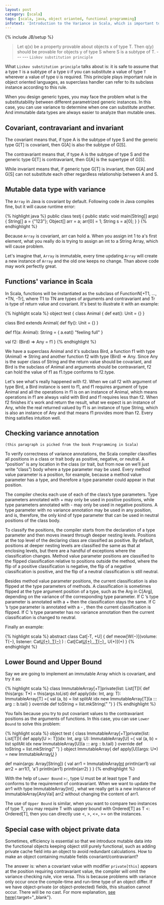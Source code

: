 ```yaml
---
layout: post
category: [scala]
tags: [scala, java, object orianted, functional programming]
infotext: 'Introduction to the Variance in Scala, which is important to generic type designs. Taking it carefully to own type safe codes.'
---
```

{% include JB/setup %}

> Let q(x) be a property provable about objects x of type T. Then q(y) should be provable for objects y of type S where 
> S is a subtype of T.
>  --- --- `Liskov substitution principle`

What `Liskov substitution principle` talks about is: it is safe to assume that a type `T` is a subtype of a type `U` if 
you can substitute a value of type `T` wherever a value of type `U` is required. This principle plays important rule in 
object oriented languages, as superclass handler can refer to its subclass instance according to this rule.

When you design generic types, you may face the problem what is the substitutability between different parametrized 
generic instances. In this case, you can use variance to determine when one can substitute another. And immutable data types 
are always easier to analyze than mutable ones.
 
<!-- more -->

## Covariant, contravariant and invariant

The covariant means that, if type A is the subtype of type S and the generic type G[T] is covariant, then G[A] is also 
the subtype of G[S].

The contravariant means that, if type A is the subtype of type S and the generic type G[T] is contravariant, then G[A] is 
the supertype of G[S].

While invariant means that, if generic type G[T] is invariant, then G[A] and G[S] can not substitute each other regardless 
relationship between A and S.

## Mutable data type with variance

The `Array` in Java is covariant by default. Following code in Java compiles fine, but it will cause runtime error:

{% highlight java %}
public class testj {
    public static void main(String[] args) {
        String[] a = {"123"};
        Object[] arr = a;
        arr[0] = 1;
        String s = a[0];
    }
}
{% endhighlight %}

Because `Array` is covariant, arr can hold a. When you assign int 1 to a's first element, what you really do is trying 
to assign an int to a String Array, which will cause problem.

Let's imagine that, `Array` is immutable, every time updating `Array` will create a new instance of `Array` and the old 
one keeps no change. Than above code may work perfectly great.

## Functions' variance in Scala

In Scala, functions will be instantiated as the subclass of FunctionN[+T1, ..., +TN, -Tr], where T1 to TN are types of 
arguments and contravariant and Tr is type of return value and covariant. It's best to illustrate it with an example:

{% highlight scala %}
object test {
  class Animal {
    def eat(): Unit = {}
  }
  
  class Bird extends Animal{
    def fly(): Unit = {}
  }
  
  def f1(a: Animal): String = {
    a.eat()
    "feeling full"
  }
  
  val f2: (Bird) => Any = f1
}
{% endhighlight %}

We have a superclass Animal and it's subclass Bird, a function f1 with type (Animal) => String and another function f2 
with type (Bird) => Any. Since Any is the super class of String and the return value should be covariant, and Bird 
is the subclass of Animal and arguments should be contravariant, f2 can hold the value of f1 as f1.type conforms to f2.type.

Let's see what's really happened with f2. When we call f2 with argument of type Bird, a Bird instance is sent to f1, and f1 
requires argument of type Animal and all the operations in f1 is on an instance of Animal, which means operations in f1 
are always valid with Bird and f1 requires less than f2. When f2 finishes it's work and return the result, what we expect 
is an instance of Any, while the real returned valued by f1 is an instance of type String, which is also an instance of 
Any and that means f1 provides more than f2. Every thing satisfies intuition well.

## Checking variance annotation

`(this paragraph is picked from the book Programming in Scala)`

To verify correctness of variance annotations, the Scala compiler classifies all positions in a class or trait body as 
positive, negative, or neutral. A “position” is any location in the class (or trait, but from now on we’ll just write 
“class”) body where a type parameter may be used. Every method value parameter is a position, for example, because a 
method value parameter has a type, and therefore a type parameter could appear in that position.

The compiler checks each use of each of the class’s type parameters. Type parameters annotated with + may only be used 
in positive positions, while type parameters annotated with - may only be used in negative positions. A type parameter 
with no variance annotation may be used in any position, and is, therefore, the only kind of type parameter that can be 
used in neutral positions of the class body.

To classify the positions, the compiler starts from the declaration of a type parameter and then moves inward through 
deeper nesting levels. Positions at the top level of the declaring class are classified as positive. By default, 
positions at deeper nesting levels are classified the same as that at enclosing levels, but there are a handful of 
exceptions where the classification changes. Method value parameter positions are classified to the flipped 
classification relative to positions outside the method, where the flip of a positive classification is negative, the 
flip of a negative classification is positive, and the flip of a neutral classification is still neutral.

Besides method value parameter positions, the current classification is also flipped at the type parameters of methods. 
A classification is sometimes flipped at the type argument position of a type, such as the Arg in C[Arg], depending on 
the variance of the corresponding type parameter. If C ’s type parameter is annotated with a + then the classification 
stays the same. If C ’s type parameter is annotated with a - , then the current classification is flipped. If C ’s type 
parameter has no variance annotation then the current classification is changed to neutral.

Finally an example:

{% highlight scala %}
abstract class Cat[-T, +U] {
  def meow[W(−)](volume: T(−), listener: Cat[U(+), T(−)](−) )
    : Cat[Cat[U(+) , T(−) ](−) , U(+)](+)
}
{% endhighlight %}

## Lower Bound and Upper Bound

Say we are going to implement an immutable Array which is covariant, and try it as:

{% highlight scala %}
class ImmutableArray[+T]private(list: List[T]){
  def this(args: T*) = this(args.toList)
  def apply(idx: Int, arg: T): ImmutableArray[T] ={
    val (a, b) = list splitAt idx
    new ImmutableArray[T](a ::: arg :: b.tail)
  }
  override def toString = list.mkString(" ")
}
{% endhighlight %}

You fails because you try to put covariant values to the contravariant positions as the arguments of functions. In this case, 
you can use `Lower Bound` to solve this problem: 

{% highlight scala %}
object test {
  class ImmutableArray[+T]private(list: List[T]){
    def apply[U >: T](idx: Int, arg: U): ImmutableArray[U] ={
      val (a, b) = list splitAt idx
      new ImmutableArray[U](a ::: arg :: b.tail)
    }
    override def toString = list.mkString(" ")
  }
  object ImmutableArray{
    def apply[U](args: U*) = new ImmutableArray[U](args.toList)
  }

  def main(args: Array[String]) {
    val arr1 = ImmutableArray[Int](1,2,3,4)
    println(arr1)
    val arr2 = arr1(1, 'a')
    println(arr1)
    println(arr2)
  }
}
{% endhighlight %}

With the help of `Lower Bound` `>:`, type U must be at least type T and conforms to the requirement of contravariant. 
When we want to update the arr1 with type ImmutableArray[Int] , what we really get is a new instance of ImmutableArray[AnyVal] 
arr2 without changing the content of arr1.

The use of `Upper Bound` is similar, when you want to compare two instances of type T, you may require T with uppper bound 
with Ordered[T] as T <: Ordered[T], then you can directly use <, >, <=, >= on the instances.

## Special case with object private data

Sometimes, efficiency is essential so that we introduce mutable data into the functional objects keeping object still purely 
functional, such as adding private cache field into an object to avoid redundant calculations. How to make an object 
containing mutable fields covariant/contravariant?

The answer is: when a covariant value with modifier `private[this]` appears at the position requiring contravariant value, 
the compiler will omit the variance checking rule, vice versa. This is because problems with variance only occur once 
the compile-time and run-time type of an object differ. If we have object-private (or object-protected) fields, this 
situation cannot occur. There will be no cast. For more explanation, 
[see here]( http://stackoverflow.com/questions/16428847/why-is-it-safe-not-to-check-object-private-or-object-protected-definitions-for-t ){:target="_blank"}.